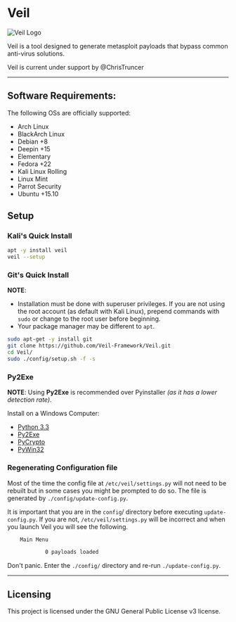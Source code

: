 # Veil

![Veil Logo](https://www.veil-framework.com/wp-content/uploads/2013/12/cropped-Veil-Symbol2.png "Veil Logo")

Veil is a tool designed to generate metasploit payloads that bypass common anti-virus solutions.

Veil is current under support by @ChrisTruncer

- - -
## Software Requirements:

The following OSs are officially supported:

- Arch Linux
- BlackArch Linux
- Debian +8
- Deepin +15
- Elementary
- Fedora +22
- Kali Linux Rolling
- Linux Mint
- Parrot Security
- Ubuntu +15.10

## Setup

### Kali's Quick Install

```bash
apt -y install veil
veil --setup
```

### Git's Quick Install

**NOTE**:
- Installation must be done with superuser privileges. If you are not using the root account (as default with Kali Linux), prepend commands with `sudo` or change to the root user before beginning.
- Your package manager may be different to `apt`.

```bash
sudo apt-get -y install git
git clone https://github.com/Veil-Framework/Veil.git
cd Veil/
sudo ./config/setup.sh -f -s
```

### Py2Exe

**NOTE**: Using **Py2Exe** is recommended over Pyinstaller _(as it has a lower detection rate)_.

Install on a Windows Computer:

- [Python 3.3](https://www.python.org/downloads/release/python-335/)
- [Py2Exe](https://pypi.python.org/pypi/py2exe/)
- [PyCrypto](http://www.voidspace.org.uk/python/modules.shtml#pycrypto)
- [PyWin32](https://sourceforge.net/projects/pywin32/files/pywin32/Build%20221/)

### Regenerating Configuration file

Most of the time the config file at `/etc/veil/settings.py` will not need to be rebuilt but in some cases you might be prompted to do so. The file is generated by `./config/update-config.py`.

It is important that you are in the `config`/ directory before executing `update-config.py`. If you are not, `/etc/veil/settings.py` will be incorrect and when you launch Veil you will see the following.

```bash
    Main Menu

            0 payloads loaded
```

Don't panic. Enter the `./config/` directory and re-run `./update-config.py`.

- - -

## Licensing

This project is licensed under the GNU General Public License v3 license.
